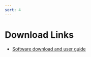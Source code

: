```yaml
---
sort: 4 
---
```


# Download Links

* [Software download and user guide](https://github.com/albrechtLab/Neurotracker/archive/1.0.zip)


